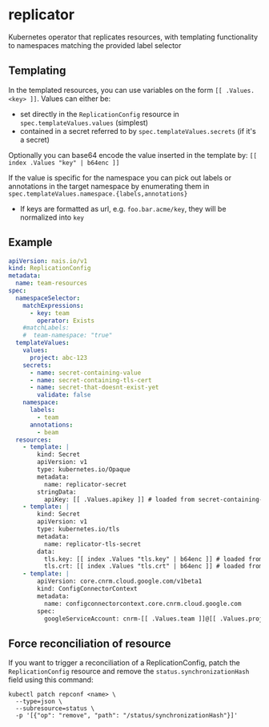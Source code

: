 # replicator

Kubernetes operator that replicates resources, with templating functionality to namespaces matching the provided label selector

## Templating

In the templated resources, you can use variables on the form `[[ .Values.<key> ]]`. 
Values can either be: 
- set directly in the `ReplicationConfig` resource in `spec.templateValues.values` (simplest)
- contained in a secret referred to by `spec.templateValues.secrets` (if it's a secret)

Optionally you can base64 encode the value inserted in the template by:
`[[ index .Values "key" | b64enc ]]`

If the value is specific for the namespace you can pick out labels or annotations in the target namespace by enumerating them in `spec.templateValues.namespace.{labels,annotations}`
  - If keys are formatted as url, e.g. `foo.bar.acme/key`, they will be normalized into `key`

## Example

```yaml
apiVersion: nais.io/v1
kind: ReplicationConfig
metadata:
  name: team-resources
spec:
  namespaceSelector:
    matchExpressions:
      - key: team
        operator: Exists
    #matchLabels:
    #  team-namespace: "true"
  templateValues:
    values: 
      project: abc-123
    secrets:
      - name: secret-containing-value
      - name: secret-containing-tls-cert
      - name: secret-that-doesnt-exist-yet
        validate: false
    namespace:
      labels:
        - team
      annotations:
        - beam
  resources:
    - template: |
        kind: Secret
        apiVersion: v1
        type: kubernetes.io/Opaque
        metadata:
          name: replicator-secret
        stringData:
          apiKey: [[ .Values.apikey ]] # loaded from secret-containing-value
    - template: |
        kind: Secret
        apiVersion: v1
        type: kubernetes.io/tls
        metadata:
          name: replicator-tls-secret
        data:
          tls.key: [[ index .Values "tls.key" | b64enc ]] # loaded from secret-containing-tls-cert
          tls.crt: [[ index .Values "tls.crt" | b64enc ]] # loaded from secret-containing-tls-cert
    - template: |
        apiVersion: core.cnrm.cloud.google.com/v1beta1
        kind: ConfigConnectorContext
        metadata:          
          name: configconnectorcontext.core.cnrm.cloud.google.com
        spec:
          googleServiceAccount: cnrm-[[ .Values.team ]]@[[ .Values.project ]].iam.gserviceaccount.com
```

## Force reconciliation of resource

If you want to trigger a reconciliation of a ReplicationConfig, patch the `ReplicationConfig` resource and remove the `status.synchronizationHash` field using this command:

```shell
kubectl patch repconf <name> \
  --type=json \
  --subresource=status \
  -p '[{"op": "remove", "path": "/status/synchronizationHash"}]'
```
